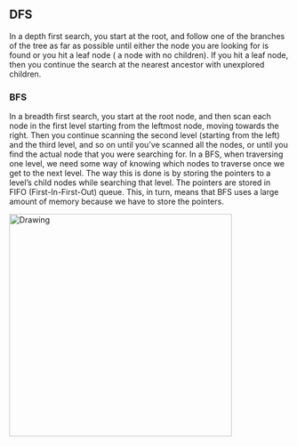 ## DFS

In a depth first search, you start at the root, and follow one of the branches of the tree as far as possible until either the node you are looking for is found or you hit a leaf node ( a node with no children). If you hit a leaf node, then you continue the search at the nearest ancestor with unexplored children.

### BFS

In a breadth first search, you start at the root node, and then scan each node in the first level starting from the leftmost node, moving towards the right. Then you continue scanning the second level (starting from the left) and the third level, and so on until you’ve scanned all the nodes, or until you find the actual node that you were searching for. In a BFS, when traversing one level, we need some way of knowing which nodes to traverse once we get to the next level. The way this is done is by storing the pointers to a level’s child nodes while searching that level. The pointers are stored in FIFO (First-In-First-Out) queue. This, in turn, means that BFS uses a large amount of memory because we have to store the pointers.

<img src="../images/tree.jpg" alt="Drawing" style="width: 400px;"/>
